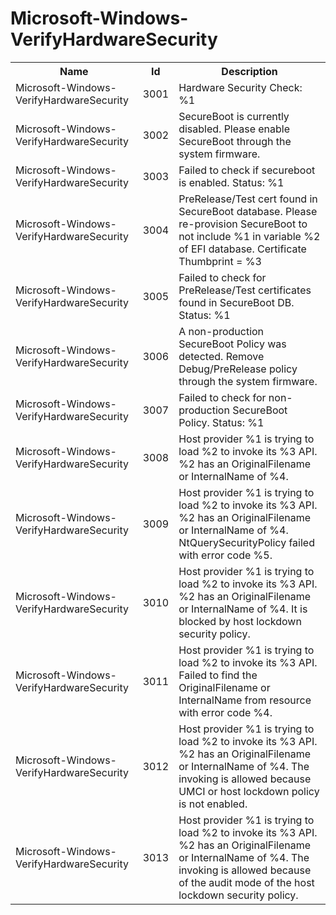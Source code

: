 # Microsoft-Windows-VerifyHardwareSecurity

<table>
<colgroup><col/><col/><col/></colgroup>
<tr><th>Name</th><th>Id</th><th>Description</th></tr>
<tr><td>Microsoft-Windows-VerifyHardwareSecurity</td><td>3001</td><td>Hardware Security Check: %1</td></tr>
<tr><td>Microsoft-Windows-VerifyHardwareSecurity</td><td>3002</td><td>SecureBoot is currently disabled. Please enable SecureBoot through the system firmware.</td></tr>
<tr><td>Microsoft-Windows-VerifyHardwareSecurity</td><td>3003</td><td>Failed to check if secureboot is enabled. Status: %1</td></tr>
<tr><td>Microsoft-Windows-VerifyHardwareSecurity</td><td>3004</td><td>PreRelease/Test cert found in SecureBoot database. Please re-provision SecureBoot to not include %1 in variable %2 of EFI database. Certificate Thumbprint = %3</td></tr>
<tr><td>Microsoft-Windows-VerifyHardwareSecurity</td><td>3005</td><td>Failed to check for PreRelease/Test certificates found in SecureBoot DB. Status: %1</td></tr>
<tr><td>Microsoft-Windows-VerifyHardwareSecurity</td><td>3006</td><td>A non-production SecureBoot Policy was detected. Remove Debug/PreRelease policy through the system firmware.</td></tr>
<tr><td>Microsoft-Windows-VerifyHardwareSecurity</td><td>3007</td><td>Failed to check for non-production SecureBoot Policy. Status: %1</td></tr>
<tr><td>Microsoft-Windows-VerifyHardwareSecurity</td><td>3008</td><td>Host provider %1 is trying to load %2 to invoke its %3 API. %2 has an OriginalFilename or InternalName of %4.</td></tr>
<tr><td>Microsoft-Windows-VerifyHardwareSecurity</td><td>3009</td><td>Host provider %1 is trying to load %2 to invoke its %3 API. %2 has an OriginalFilename or InternalName of %4. NtQuerySecurityPolicy failed with error code %5.</td></tr>
<tr><td>Microsoft-Windows-VerifyHardwareSecurity</td><td>3010</td><td>Host provider %1 is trying to load %2 to invoke its %3 API. %2 has an OriginalFilename or InternalName of %4. It is blocked by host lockdown security policy.</td></tr>
<tr><td>Microsoft-Windows-VerifyHardwareSecurity</td><td>3011</td><td>Host provider %1 is trying to load %2 to invoke its %3 API. Failed to find the OriginalFilename or InternalName from resource with error code %4.</td></tr>
<tr><td>Microsoft-Windows-VerifyHardwareSecurity</td><td>3012</td><td>Host provider %1 is trying to load %2 to invoke  its %3 API. %2 has an OriginalFilename or InternalName of %4. The invoking is allowed because UMCI or host lockdown policy is not enabled.</td></tr>
<tr><td>Microsoft-Windows-VerifyHardwareSecurity</td><td>3013</td><td>Host provider %1 is trying to load %2 to invoke its %3 API. %2 has an OriginalFilename or InternalName of %4. The invoking is allowed because of the audit mode of the host lockdown security policy.</td></tr>
</table>
